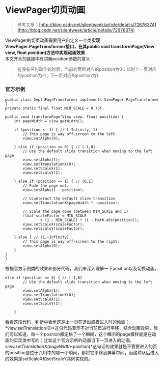 # ViewPager切页动画  
>参考文章：[http://blog.csdn.net/silentweek/article/details/72676374](http://blog.csdn.net/silentweek/article/details/72676374)  

ViewPager的切页动画需要用户自定义一个类**实现ViewPager.PageTransformer接口，在其public void transformPage(View view, float position)方法中实现动画效果**  
本文开头的链接中有讲解position参数的意义：  
>在没有任何动作的时候，当前的页所对应的position为0；此时上一页对应的position为-1；下一页对应的position为1.   

### 官方示例  

	public class DepthPageTransformer implements ViewPager.PageTransformer {
    private static final float MIN_SCALE = 0.75f;  
  
    public void transformPage(View view, float position) {
        int pageWidth = view.getWidth();  
  
        if (position < -1) { // [-Infinity,-1)  
            // This page is way off-screen to the left.  
            view.setAlpha(0);  
  
        } else if (position <= 0) { // [-1,0]  
            // Use the default slide transition when moving to the left page  
            view.setAlpha(1);  
            view.setTranslationX(0);  
            view.setScaleX(1);  
            view.setScaleY(1);  
  
        } else if (position <= 1) { // (0,1]  
            // Fade the page out.  
            view.setAlpha(1 - position);  
  
            // Counteract the default slide transition  
            view.setTranslationX(pageWidth * -position);  
  
            // Scale the page down (between MIN_SCALE and 1)  
            float scaleFactor = MIN_SCALE  
                    + (1 - MIN_SCALE) * (1 - Math.abs(position));  
            view.setScaleX(scaleFactor);  
            view.setScaleY(scaleFactor);  
  
        } else { // (1,+Infinity]  
            // This page is way off-screen to the right.  
            view.setAlpha(0);  
        }  
    }  
	}    
根据官方示例类的效果和部分代码，我们来深入理解一下position以及切换动画。  

	else if (position <= 0) { // [-1,0]  
            // Use the default slide transition when moving to the left page  
            view.setAlpha(1);  
            view.setTranslationX(0);  
            view.setScaleX(1);  
            view.setScaleY(1);  
  
        }  
看看这段代码，判断中表示这是上一页在退出或者进入时的动画；*view.setTranslation(0)*这句代码表示不对当前页进行平移，结合动画效果，我们可以知道，每一个position都定格了一个瞬间，这个瞬间的page模样就是在动画的实现类中写的；比如这个官方示例的动画当下一页进入的动画，*view.setTranslationX(pageWidth*-position)*这句话的效果就是不管要进入的页的position是位于[1,0]中的哪一个瞬间，都将它平移到屏幕中间，而这种从后进入的效果是setScaleX和setScaleY共同实现的。